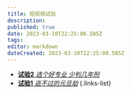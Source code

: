 ```yaml
---
title: 短视频试验
description: 
published: true
date: 2023-03-10T22:25:00.585Z
tags: 
editor: markdown
dateCreated: 2023-03-10T22:25:00.585Z
---
```


- [**试验2** *选个好专业 少判几年刑*](./test/2.md)
- [**试验1** *逃不过的元旦劫*](./test/1.md)
{.links-list}